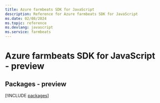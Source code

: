 ```yaml
---
title: Azure farmbeats SDK for JavaScript
description: Reference for Azure farmbeats SDK for JavaScript
ms.date: 02/08/2024
ms.topic: reference
ms.devlang: javascript
ms.service: farmbeats
---
```

# Azure farmbeats SDK for JavaScript - preview
## Packages - preview
[!INCLUDE [packages](farmbeats-index.md)]